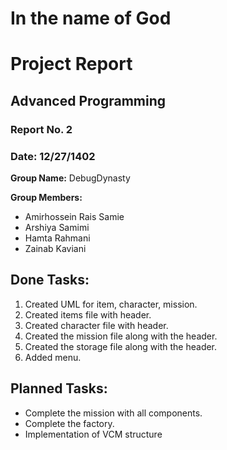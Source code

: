 # In the name of God
# Project Report

## Advanced Programming
### Report No. 2
### Date: 12/27/1402

**Group Name:** DebugDynasty

**Group Members:**
- Amirhossein Rais Samie
- Arshiya Samimi
- Hamta Rahmani
- Zainab Kaviani


## Done Tasks:

1. Created UML for item, character, mission.
2. Created items file with header.
3. Created character file with header.
4. Created the mission file along with the header.
5. Created the storage file along with the header.
6. Added menu.

## Planned Tasks:

- Complete the mission with all components.
- Complete the factory.
- Implementation of VCM structure
